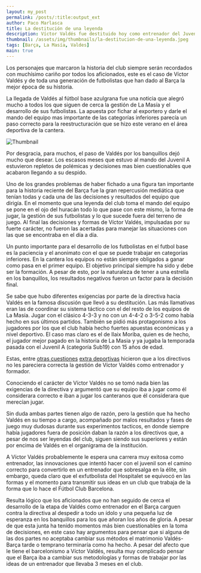 ```yaml
---
layout: my_post
permalink: /posts/:title:output_ext
author: Paco Marlasca
title: La destitución de una leyenda
description: Víctor Valdés fue destituido hoy como entrenador del Juvenil A del Barça.
thumbnail: /assets/img/thumbnails/la-destitucion-de-una-leyenda.jpeg
tags: [Barça, La Masía, Valdes]
main: true
---
```


Los personajes que marcaron la historia del club siempre serán recordados con muchísimo cariño por todos los aficionados, este es el caso de Víctor Valdés y de toda una generación de futbolistas que han dado al Barça la mejor época de su historia.

La llegada de Valdés al fútbol base azulgrana fue una noticia que alegró mucho a todos los que siguen de cerca la gestión de La Masía y el desarrollo de sus futbolistas. La apuesta por fichar al exportero y darle el mando del equipo mas importante de las categorías inferiores parecía un paso correcto para la reestructuración que se hizo este verano en el área deportiva de la cantera.

<img src="{{page.thumbnail}}" alt="Thumbnail" class="img-thumbnail blog-image box-shadow">

Por desgracia, para muchos, el paso de Valdés por los banquillos dejó mucho que desear. Los escasos meses que estuvo al mando del Juvenil A estuvieron repletos de polémicas y decisiones mas bien cuestionables que acabaron llegando a su despido.

Uno de los grandes problemas de haber fichado a una figura tan importante para la historia reciente del Barça fue la gran repercusión mediática que tenían todas y cada una de las decisiones y resultados del equipo que dirigía. En el momento que una leyenda del club toma el mando del equipo se pone en el ojo del huracán todo lo que pase con este mismo, la forma de jugar, la gestión de sus futbolistas y lo que sucede fuera del terreno de juego. Al final las decisiones y formas de Víctor Valdés, impulsadas por su fuerte carácter, no fueron las acertadas para manejar las situaciones con las que se encontraba en el día a día.

Un punto importante para el desarrollo de los futbolistas en el futbol base es la paciencia y el anonimato con el que se puede trabajar en categorías inferiores. En la cantera los equipos no están siempre obligados a ganar como pasa en el primer equipo. El objetivo principal siempre ha sido y debe ser la formación. A pesar de esto, por la naturaleza de tener a una estrella en los banquillos, los resultados negativos fueron un factor para la decisión final.

Se sabe que hubo diferentes exigencias por parte de la directiva hacia Valdés en la famosa discusión que llevó a su destitución. Las más llamativas eran las de coordinar su sistema táctico con el del resto de los equipos de La Masía. Jugar con el clásico 4-3-3 y no con un 4-4-2 o 3-5-2 como había hecho en sus últimos partidos. También se pidió más protagonismo a los jugadores por los que el club había hecho fuertes apuestas económicas y a nivel deportivo. El caso mas claro es el de Ilaix Moriba, quien es de hecho, el jugador mejor pagado en la historia de La Masia y ya jugaba la temporada pasada con el Juvenil A (categoría Sub19) con 15 años de edad.

Estas, entre [otras cuestiones](https://www.mundodeportivo.com/futbol/fc-barcelona/20190921/47502621964/lio-en-el-barca-con-valdes.html) [extra deportivas](https://www.mundodeportivo.com/futbol/fc-barcelona/20190915/47336458461/fc-barcelona-barca-víctor-valdes-expulsion.html) hicieron que a los directivos no les pareciera correcta la gestión de Víctor Valdés como entrenador y formador.

Conociendo el carácter de Víctor Valdés no se tomó nada bien las exigencias de la directiva y argumentó que su equipo iba a jugar como él considerara correcto e iban a jugar los canteranos que él considerara que merecían jugar.

Sin duda ambas partes tienen algo de razón, pero la gestión que ha hecho Valdés en su tiempo a cargo, acompañado por malos resultados y fases de juego muy dudosas durante sus experimentos tacticos, en donde siempre había jugadores fuera de posición daban la razón a los directivos que, a pesar de nos ser leyendas del club, siguen siendo sus superiores y están por encima de Valdés en el organigrama de la institución.

A Víctor Valdés probablemente le espera una carrera muy exitosa como entrenador, las innovaciones que intentó hacer con el juvenil son el camino correcto para convertirlo en un entrenador que sobresalga en la élite, sin embargo, queda claro que el exfutbolista del Hospitalet se equivocó en las formas y el momento para transmitir sus ideas en un club que trabaja de la forma que lo hace el Fútbol Club Barcelona.

Resulta lógico que los aficionados que no han seguido de cerca el desarrollo de la etapa de Valdés como entrenador en el Barça carguen contra la directiva al despedir a todo un ídolo y una pequeña luz de esperanza en los banquillos para los que añoran los años de gloria. A pesar de que esta junta ha tenido momentos más bien cuestionables en la toma de decisiones, en este caso hay argumentos para pensar que si alguna de las dos partes no aceptaba cambiar sus métodos el matrimonio Valdés-Barça tarde o temprano terminaría como ha hecho. A pesar del afecto que le tiene el barcelonismo a Víctor Valdés, resulta muy complicado pensar que el Barça iba a cambiar sus metodologías y formas de trabajar por las ideas de un entrenador que llevaba 3 meses en el club.